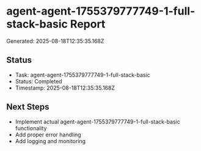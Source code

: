 # agent-agent-1755379777749-1-full-stack-basic Report

Generated: 2025-08-18T12:35:35.168Z

## Status
- Task: agent-agent-1755379777749-1-full-stack-basic
- Status: Completed
- Timestamp: 2025-08-18T12:35:35.168Z

## Next Steps
- Implement actual agent-agent-1755379777749-1-full-stack-basic functionality
- Add proper error handling
- Add logging and monitoring
